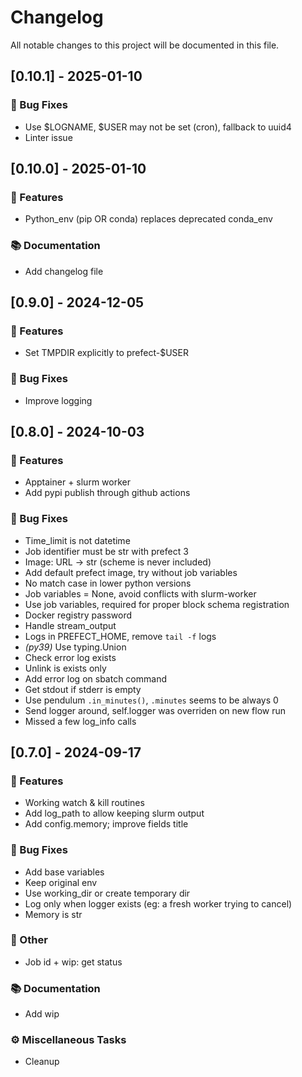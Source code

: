# Changelog

All notable changes to this project will be documented in this file.

## [0.10.1] - 2025-01-10

### 🐛 Bug Fixes

- Use $LOGNAME, $USER may not be set (cron), fallback to uuid4
- Linter issue

## [0.10.0] - 2025-01-10

### 🚀 Features

- Python_env (pip OR conda) replaces deprecated conda_env

### 📚 Documentation

- Add changelog file

## [0.9.0] - 2024-12-05

### 🚀 Features

- Set TMPDIR explicitly to prefect-$USER

### 🐛 Bug Fixes

- Improve logging

## [0.8.0] - 2024-10-03

### 🚀 Features

- Apptainer + slurm worker
- Add pypi publish through github actions

### 🐛 Bug Fixes

- Time_limit is not datetime
- Job identifier must be str with prefect 3
- Image: URL -> str (scheme is never included)
- Add default prefect image, try without job variables
- No match case in lower python versions
- Job variables = None, avoid conflicts with slurm-worker
- Use job variables, required for proper block schema registration
- Docker registry password
- Handle stream_output
- Logs in PREFECT_HOME, remove `tail -f` logs
- *(py39)* Use typing.Union
- Check error log exists
- Unlink is exists only
- Add error log on sbatch command
- Get stdout if stderr is empty
- Use pendulum `.in_minutes()`, `.minutes` seems to be always 0
- Send logger around, self.logger was overriden on new flow run
- Missed a few log_info calls

## [0.7.0] - 2024-09-17

### 🚀 Features

- Working watch & kill routines
- Add log_path to allow keeping slurm output
- Add config.memory; improve fields title

### 🐛 Bug Fixes

- Add base variables
- Keep original env
- Use working_dir or create temporary dir
- Log only when logger exists (eg: a fresh worker trying to cancel)
- Memory is str

### 💼 Other

- Job id + wip: get status

### 📚 Documentation

- Add wip

### ⚙️ Miscellaneous Tasks

- Cleanup

<!-- generated by git-cliff -->
